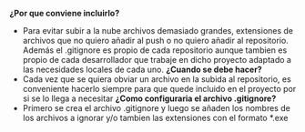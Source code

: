 **¿Por que conviene incluirlo?**
- Para evitar subir a la nube archivos demasiado grandes, extensiones de archivos que no quiero añadir al push o no quiero añadir al repositorio. Además el .gitignore es propio de cada repositorio aunque tambien es propio de cada desarrollador que trabaje en dicho proyecto adaptado a las necesidades locales de cada uno.
**¿Cuando se debe hacer?**
- Cada vez que se quiera obviar un archivo en la subida al repositorio, es conveniente hacerlo siempre para que quede incluido en el proyecto por si se lo llega a necesitar
**¿Como configuraria el archivo .gitignore?**
- Primero se crea el archivo .gitignore y luego se añaden los nombres de los archivos a ignorar y/o tambien las extensiones con el formato *.exe
